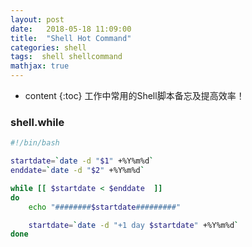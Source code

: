 ```yaml
---
layout: post
date:   2018-05-18 11:09:00
title:  "Shell Hot Command"
categories: shell
tags:  shell shellcommand
mathjax: true
---
```


* content
{:toc}
工作中常用的Shell脚本备忘及提高效率！






### shell.while

``` bash
#!/bin/bash

startdate=`date -d "$1" +%Y%m%d`
enddate=`date -d "$2" +%Y%m%d`

while [[ $startdate < $enddate  ]]  
do
    echo "########$startdate#########"  

    startdate=`date -d "+1 day $startdate" +%Y%m%d`
done
```
